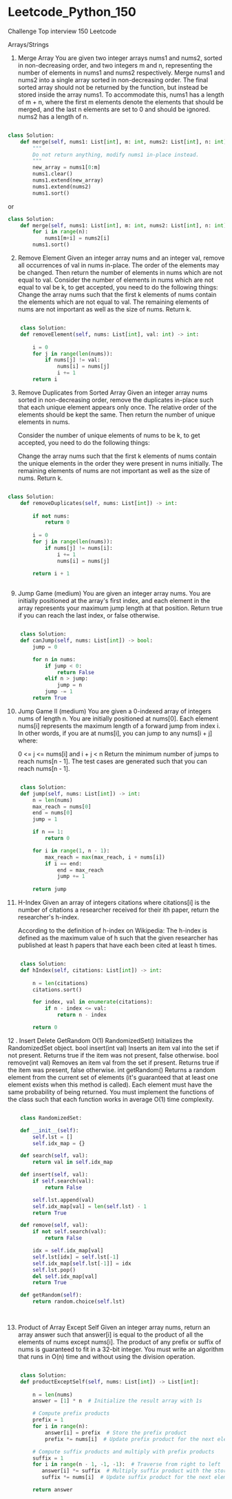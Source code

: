 # Leetcode_Python_150
Challenge Top interview 150 Leetcode 

Arrays/Strings
1. Merge Array
    You are given two integer arrays nums1 and nums2, sorted in non-decreasing order,
    and two integers m and n, representing the number of elements in nums1 and nums2 respectively.
    Merge nums1 and nums2 into a single array sorted in non-decreasing order.
    The final sorted array should not be returned by the function, but instead be stored inside the array nums1.
    To accommodate this, nums1 has a length of m + n, where the first m elements denote the elements that should be merged,
    and the last n elements are set to 0 and should be ignored. nums2 has a length of n.

```python

class Solution:
    def merge(self, nums1: List[int], m: int, nums2: List[int], n: int) -> None:
        """
        Do not return anything, modify nums1 in-place instead.
        """
        new_array = nums1[0:m]
        nums1.clear()
        nums1.extend(new_array)
        nums1.extend(nums2)
        nums1.sort()
```

or
    
```python
class Solution:
    def merge(self, nums1: List[int], m: int, nums2: List[int], n: int) -> None:
        for i in range(n):
            nums1[m+i] = nums2[i]
        nums1.sort()

```

2. Remove Element
    Given an integer array nums and an integer val, remove all occurrences of val in nums in-place.
    The order of the elements may be changed. Then return the number of elements in nums which are not equal to val.
    Consider the number of elements in nums which are not equal to val be k, to get accepted, you need to do the following things:
    Change the array nums such that the first k elements of nums contain the elements which are not equal to val.
    The remaining elements of nums are not important as well as the size of nums.
    Return k.
   
```python

    class Solution:
    def removeElement(self, nums: List[int], val: int) -> int:
        
        i = 0 
        for j in range(len(nums)):
            if nums[j] != val:
                nums[i] = nums[j]
                i += 1
        return i

```

3. Remove Duplicates from Sorted Array
   Given an integer array nums sorted in non-decreasing order, remove the duplicates in-place such that each unique element appears only       once. The relative order of the elements should be kept the same. Then return the number of unique elements in nums.

   Consider the number of unique elements of nums to be k, to get accepted, you need to do the following things:

   Change the array nums such that the first k elements of nums contain the unique elements in the order they were present in nums             initially. The remaining elements of nums are not important as well as the size of nums.
   Return k.

```python

class Solution:
    def removeDuplicates(self, nums: List[int]) -> int:
        
        if not nums:
            return 0 
        
        i = 0
        for j in range(len(nums)):
            if nums[j] != nums[i]:
                i += 1
                nums[i] = nums[j]
        
        return i + 1
        
```

9. Jump Game (medium)
    You are given an integer array nums. You are initially positioned at the array's first index,
    and each element in the array represents your maximum jump length at that position.
    Return true if you can reach the last index, or false otherwise.

```python

    class Solution:
    def canJump(self, nums: List[int]) -> bool:
        jump = 0

        for n in nums: 
            if jump < 0:
                return False
            elif n > jump:
                jump = n
            jump -= 1
        return True

```

10. Jump Game II (medium)
    You are given a 0-indexed array of integers nums of length n. You are initially positioned at nums[0].
    Each element nums[i] represents the maximum length of a forward jump from index i. In other words,
    if you are at nums[i], you can jump to any nums[i + j] where:

    0 <= j <= nums[i] and
    i + j < n
    Return the minimum number of jumps to reach nums[n - 1]. The test cases are generated such that you can reach nums[n - 1].

```python

    class Solution:
    def jump(self, nums: List[int]) -> int:
        n = len(nums)
        max_reach = nums[0]
        end = nums[0]
        jump = 1

        if n == 1:
            return 0

        for i in range(1, n - 1):
            max_reach = max(max_reach, i + nums[i])
            if i == end:
                end = max_reach
                jump += 1
        
        return jump

```

11. H-Index
    Given an array of integers citations where citations[i] is the number of citations a researcher received for their ith paper, return        the researcher's h-index.

    According to the definition of h-index on Wikipedia: The h-index is defined as the maximum value of h such that the given researcher        has published at least h papers that have each been cited at least h times.


```python

    class Solution:
    def hIndex(self, citations: List[int]) -> int:
        
        n = len(citations)
        citations.sort()

        for index, val in enumerate(citations):
            if n - index <= val:
                return n - index

        return 0
```

12 . Insert Delete GetRandom O(1)
    RandomizedSet() Initializes the RandomizedSet object.
    bool insert(int val) Inserts an item val into the set if not present. Returns true if the item was not present, false otherwise.
    bool remove(int val) Removes an item val from the set if present. Returns true if the item was present, false otherwise.
    int getRandom() Returns a random element from the current set of elements (it's guaranteed that at least one element exists when this       method is called). Each element must have the same probability of being returned.
    You must implement the functions of the class such that each function works in average O(1) time complexity.

```python

    class RandomizedSet:

    def __init__(self):
        self.lst = []
        self.idx_map = {}

    def search(self, val):
        return val in self.idx_map

    def insert(self, val):
        if self.search(val):
            return False

        self.lst.append(val)
        self.idx_map[val] = len(self.lst) - 1
        return True

    def remove(self, val):
        if not self.search(val):
            return False

        idx = self.idx_map[val]
        self.lst[idx] = self.lst[-1]
        self.idx_map[self.lst[-1]] = idx
        self.lst.pop()
        del self.idx_map[val]
        return True

    def getRandom(self):
        return random.choice(self.lst)

        
```
13. Product of Array Except Self
    Given an integer array nums, return an array answer such that answer[i] is equal to the product of all the elements of nums except             nums[i].
    The product of any prefix or suffix of nums is guaranteed to fit in a 32-bit integer.
    You must write an algorithm that runs in O(n) time and without using the division operation.

```python

    class Solution:
    def productExceptSelf(self, nums: List[int]) -> List[int]:
        
        n = len(nums)
        answer = [1] * n  # Initialize the result array with 1s

        # Compute prefix products
        prefix = 1
        for i in range(n):
            answer[i] = prefix  # Store the prefix product
            prefix *= nums[i]  # Update prefix product for the next element

        # Compute suffix products and multiply with prefix products
        suffix = 1
        for i in range(n - 1, -1, -1):  # Traverse from right to left
           answer[i] *= suffix  # Multiply suffix product with the stored prefix product
           suffix *= nums[i]  # Update suffix product for the next element

        return answer
```
   
